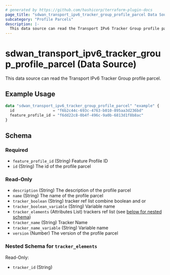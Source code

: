 ```yaml
---
# generated by https://github.com/hashicorp/terraform-plugin-docs
page_title: "sdwan_transport_ipv6_tracker_group_profile_parcel Data Source - terraform-provider-sdwan"
subcategory: "Profile Parcels"
description: |-
  This data source can read the Transport IPv6 Tracker Group profile parcel.
---
```


# sdwan_transport_ipv6_tracker_group_profile_parcel (Data Source)

This data source can read the Transport IPv6 Tracker Group profile parcel.

## Example Usage

```terraform
data "sdwan_transport_ipv6_tracker_group_profile_parcel" "example" {
  id                 = "f6b2c44c-693c-4763-b010-895aa3d236bd"
  feature_profile_id = "f6dd22c8-0b4f-496c-9a0b-6813d1f8b8ac"
}
```

<!-- schema generated by tfplugindocs -->
## Schema

### Required

- `feature_profile_id` (String) Feature Profile ID
- `id` (String) The id of the profile parcel

### Read-Only

- `description` (String) The description of the profile parcel
- `name` (String) The name of the profile parcel
- `tracker_boolean` (String) tracker ref list combine boolean and or
- `tracker_boolean_variable` (String) Variable name
- `tracker_elements` (Attributes List) trackers ref list (see [below for nested schema](#nestedatt--tracker_elements))
- `tracker_name` (String) Tracker Name
- `tracker_name_variable` (String) Variable name
- `version` (Number) The version of the profile parcel

<a id="nestedatt--tracker_elements"></a>
### Nested Schema for `tracker_elements`

Read-Only:

- `tracker_id` (String)
